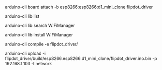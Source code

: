 arduino-cli board attach -b esp8266:esp8266:d1_mini_clone flipdot_driver

arduino-cli lib list

arduino-cli lib search WiFiManager

arduino-cli lib install WiFiManager

arduino-cli compile -e flipdot_driver/

arduino-cli upload -i flipdot_driver/build/esp8266.esp8266.d1_mini_clone/flipdot_driver.ino.bin  -p 192.168.1.103 -l network